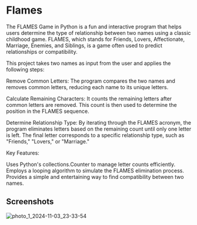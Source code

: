 # Flames
The FLAMES Game in Python is a fun and interactive program that helps users determine the type of relationship between two names using a classic childhood game. FLAMES, which stands for Friends, Lovers, Affectionate, Marriage, Enemies, and Siblings, is a game often used to predict relationships or compatibility.

This project takes two names as input from the user and applies the following steps:

Remove Common Letters: The program compares the two names and removes common letters, reducing each name to its unique letters.

Calculate Remaining Characters: It counts the remaining letters after common letters are removed. This count is then used to determine the position in the FLAMES sequence.

Determine Relationship Type: By iterating through the FLAMES acronym, the program eliminates letters based on the remaining count until only one letter is left. The final letter corresponds to a specific relationship type, such as "Friends," "Lovers," or "Marriage."

Key Features:

Uses Python's collections.Counter to manage letter counts efficiently.
Employs a looping algorithm to simulate the FLAMES elimination process.
Provides a simple and entertaining way to find compatibility between two names.

## Screenshots
![photo_1_2024-11-03_23-33-54](https://github.com/user-attachments/assets/6b238811-f33f-42f9-ad42-a19d3f9e1eeb)

